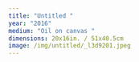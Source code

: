 ```yaml
---
title: "Untitled "
year: "2016"
medium: "Oil on canvas "
dimensions: 20x16in. / 51x40.5cm
image: /img/untitled/_l3d9201.jpeg
---
```




